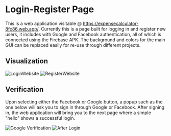 # Login-Register Page
This is a web application visitable @ https://expensecalculator-8fc86.web.app/.
Currently this is a page built for logging in and register new users, it includes with Google and Facebook authentication, all of which is connected using the Firebase APK. The background and colors for the main GUI can be replaced easily for re-use through different projects. 

## Visualization
![LoginWebsite](https://user-images.githubusercontent.com/46460325/104663471-ee142680-5681-11eb-9dde-7360f04c32f5.PNG)
![RegisterWebsite](https://user-images.githubusercontent.com/46460325/104663476-efddea00-5681-11eb-9d92-4b2a1fab6eeb.PNG)

## Verification
Upon selecting either the Facebook or Google button, a popup such as the one below will ask you to sign in through Google or Facebook. After signing in, the web application will bring you to the next page where a simple "hello" shows a successful login.

![Google Verification](https://user-images.githubusercontent.com/46460325/104663783-96c28600-5682-11eb-9dcb-7708e8f9e31f.PNG)
![After Login](https://user-images.githubusercontent.com/46460325/104663858-c5406100-5682-11eb-8073-a9aba3eedc28.PNG)

